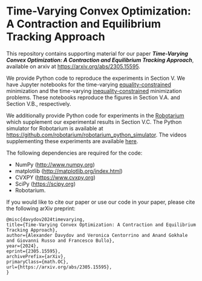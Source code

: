 # Time-Varying Convex Optimization: A Contraction and Equilibrium Tracking Approach
This repository contains supporting material for our paper ***Time-Varying Convex Optimization: A Contraction and Equilibrium Tracking Approach***, available on arxiv at https://arxiv.org/abs/2305.15595.

We provide Python code to reproduce the experiments in Section V. We have Jupyter notebooks for the time-varying [equality-constrained](https://github.com/davydovalexander/time-varying-convex/blob/main/Equality-constrained.ipynb) minimization and the time-varying [inequality-constrained](https://github.com/davydovalexander/time-varying-convex/blob/main/Inequality-constrained.ipynb) minimization problems. These notebooks reproduce the figures in Section V.A. and Section V.B., respectively. 

We additionally provide Python code for experiments in the [Robotarium](https://www.robotarium.gatech.edu/) which supplement our experimental results in Section V.C. The Python simulator for Robotarium is available at https://github.com/robotarium/robotarium_python_simulator. The videos supplementing these experiments are available [here](https://bit.ly/TimeVaryingConvex).

The following dependencies are required for the code:
- NumPy (http://www.numpy.org)
- matplotlib (http://matplotlib.org/index.html)
- CVXPY (https://www.cvxpy.org)
- SciPy (https://scipy.org)
- Robotarium.

If you would like to cite our paper or use our code in your paper, please cite the following arXiv preprint:
```
@misc{davydov2024timevarying,
title={Time-Varying Convex Optimization: A Contraction and Equilibrium Tracking Approach}, 
author={Alexander Davydov and Veronica Centorrino and Anand Gokhale and Giovanni Russo and Francesco Bullo},
year={2024},
eprint={2305.15595},
archivePrefix={arXiv},
primaryClass={math.OC},
url={https://arxiv.org/abs/2305.15595}, 
}
```
